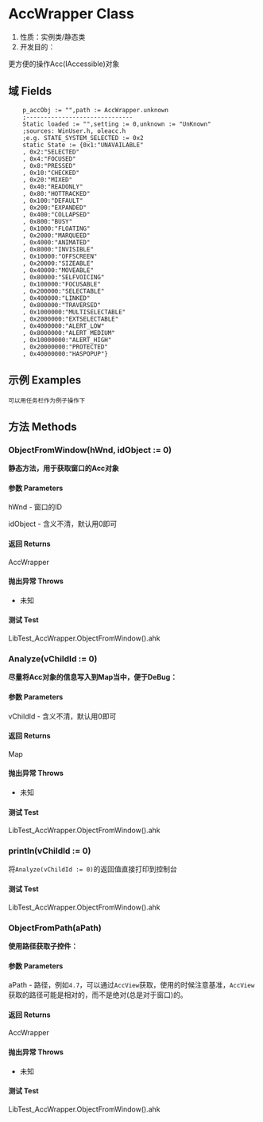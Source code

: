 # AccWrapper Class

1.  性质：实例类/静态类
2.	开发目的：

更方便的操作Acc(IAccessible)对象

## 域 Fields

```AutoHotKey
	p_accObj := "",path := AccWrapper.unknown
	;------------------------------
	Static loaded := "",setting := 0,unknown := "UnKnown"
	;sources: WinUser.h, oleacc.h
	;e.g. STATE_SYSTEM_SELECTED := 0x2
	static State := {0x1:"UNAVAILABLE"
	, 0x2:"SELECTED"
	, 0x4:"FOCUSED"
	, 0x8:"PRESSED"
	, 0x10:"CHECKED"
	, 0x20:"MIXED"
	, 0x40:"READONLY"
	, 0x80:"HOTTRACKED"
	, 0x100:"DEFAULT"
	, 0x200:"EXPANDED"
	, 0x400:"COLLAPSED"
	, 0x800:"BUSY"
	, 0x1000:"FLOATING"
	, 0x2000:"MARQUEED"
	, 0x4000:"ANIMATED"
	, 0x8000:"INVISIBLE"
	, 0x10000:"OFFSCREEN"
	, 0x20000:"SIZEABLE"
	, 0x40000:"MOVEABLE"
	, 0x80000:"SELFVOICING"
	, 0x100000:"FOCUSABLE"
	, 0x200000:"SELECTABLE"
	, 0x400000:"LINKED"
	, 0x800000:"TRAVERSED"
	, 0x1000000:"MULTISELECTABLE"
	, 0x2000000:"EXTSELECTABLE"
	, 0x4000000:"ALERT_LOW"
	, 0x8000000:"ALERT_MEDIUM"
	, 0x10000000:"ALERT_HIGH"
	, 0x20000000:"PROTECTED"
	, 0x40000000:"HASPOPUP"}
```



## 示例 Examples
```AutoHotKey
可以用任务栏作为例子操作下
```

## 方法 Methods

### ObjectFromWindow(hWnd, idObject := 0)

**静态方法，用于获取窗口的Acc对象**

#### 参数 Parameters

hWnd - 窗口的ID

idObject - 含义不清，默认用0即可

#### 返回 Returns

AccWrapper

#### 抛出异常 Throws

- 未知

#### 测试 Test

LibTest_AccWrapper.ObjectFromWindow().ahk

### Analyze(vChildId := 0)

**尽量将Acc对象的信息写入到Map当中，便于DeBug：**

#### 参数 Parameters

vChildId - 含义不清，默认用0即可

#### 返回 Returns

Map

#### 抛出异常 Throws

- 未知

#### 测试 Test

LibTest_AccWrapper.ObjectFromWindow().ahk

### println(vChildId := 0)

将`Analyze(vChildId := 0)`的返回值直接打印到控制台

#### 测试 Test

LibTest_AccWrapper.ObjectFromWindow().ahk

### ObjectFromPath(aPath)

**使用路径获取子控件：**

#### 参数 Parameters

aPath - 路径，例如`4.7`，可以通过`AccView`获取，使用的时候注意基准，`AccView`获取的路径可能是相对的，而不是绝对(总是对于窗口)的。
#### 返回 Returns

AccWrapper

#### 抛出异常 Throws

- 未知

#### 测试 Test

LibTest_AccWrapper.ObjectFromWindow().ahk